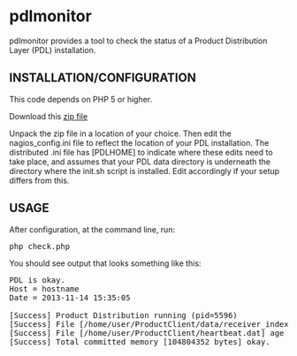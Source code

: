pdlmonitor
==========

pdlmonitor provides a tool to check the status of a Product Distribution Layer (PDL) installation.

INSTALLATION/CONFIGURATION
--------------------------

This code depends on PHP 5 or higher.

Download this <a href="https://github.com/usgs/pdlmonitor/archive/master.zip">zip file</a>

Unpack the zip file in a location of your choice.  Then edit the nagios_config.ini file to reflect the location
of your PDL installation.  The distributed .ini file has [PDLHOME] to indicate where these edits need to take place,
and assumes that your PDL data directory is underneath the directory where the init.sh script is installed.  Edit accordingly
if your setup differs from this.

USAGE
-----
After configuration, at the command line, run:

<pre>
php check.php
</pre>

You should see output that looks something like this:

<pre>
PDL is okay.
Host = hostname
Date = 2013-11-14 15:35:05

[Success] Product Distribution running (pid=5596)
[Success] File [/home/user/ProductClient/data/receiver_index.db] age [3 seconds] is okay.
[Success] File [/home/user/ProductClient/heartbeat.dat] age [3 seconds] is okay.
[Success] Total committed memory [104804352 bytes] okay.
</pre>